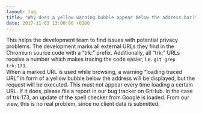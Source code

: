 ```yaml
---
layout: faq
title: "Why does a yellow warning bubble appear below the address bar?"
date: 2017-11-03 13:00:00 +0100
---
```


This helps the development team to find issues with potential privacy problems. 
The development marks all external URLs they find in the Chromium source code with a “trk:” prefix. Additionally, all “trk:” URLs receive a number which makes tracing the code easier, i.e. ```git grep trk:173```.      
When a marked URL is used while browsing, a warning “loading traced URL” in form of a yellow bubble below the address will be displayed, but the request will be executed.
This must not appear every time loading a certain URL. If it does, please file a report in our bug tracker on GitHub.
In the case of trk:173, an update of the spell checker from Google is loaded. From our view, this is no real problem, since no client data is submitted.
